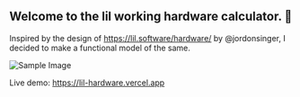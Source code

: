 ## Welcome to the lil working hardware calculator. 🤭

Inspired by the design of https://lil.software/hardware/ by @jordonsinger, I decided to make a functional model of the same.

![Sample Image](https://res.cloudinary.com/dvox8u7xp/image/upload/v1597700335/SC_hzbpd0.png 'Working Screenshot')

Live demo: https://lil-hardware.vercel.app
